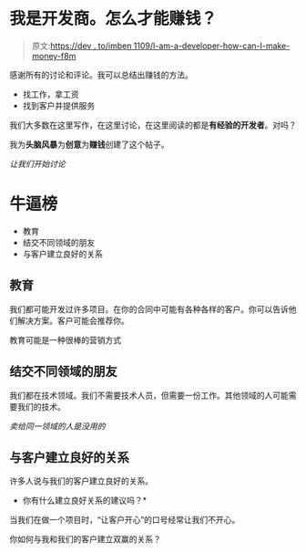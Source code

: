 # 我是开发商。怎么才能赚钱？

> 原文:[https://dev . to/imben 1109/I-am-a-developer-how-can-I-make-money-f8m](https://dev.to/imben1109/i-am-a-developer-how-can-i-make-money-f8m)

感谢所有的讨论和评论。我可以总结出赚钱的方法。

*   找工作，拿工资
*   找到客户并提供服务

我们大多数在这里写作，在这里讨论，在这里阅读的都是**有经验的开发者**。对吗？

我为**头脑风暴**为**创意**为**赚钱**创建了这个帖子。

*让我们开始讨论*

# [](#awesome-list)牛逼榜

*   教育
*   结交不同领域的朋友
*   与客户建立良好的关系

## [](#education)教育

我们都可能开发过许多项目。在你的合同中可能有各种各样的客户。你可以告诉他们解决方案。客户可能会推荐你。

教育可能是一种很棒的营销方式

## [](#make-friends-in-different-fields)结交不同领域的朋友

我们都在技术领域。我们不需要技术人员，但需要一份工作。其他领域的人可能需要我们的技术。

*卖给同一领域的人是没用的*

## [](#build-good-relationship-with-customer)与客户建立良好的关系

许多人说与我们的客户建立良好的关系。

*   你有什么建立良好关系的建议吗？*

当我们在做一个项目时，“让客户开心”的口号经常让我们不开心。

你如何与我和我们的客户建立双赢的关系？